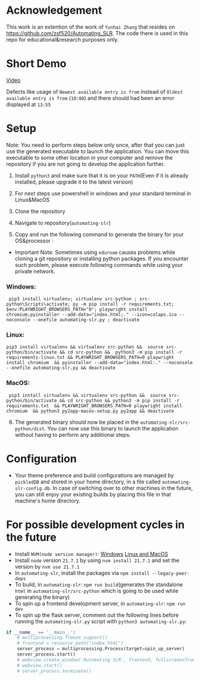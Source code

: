 # Acknowledgement 

This work is an extention of the work of `Yunhai Zhang` that resides on https://github.com/zsf520/Automating_SLR. The code there is used in this repo for educational&research purposes only. 

# Short Demo

[Video](https://drive.google.com/file/d/1vioJWOljcYnq2YBTflH1gs0jA5Kh6C_W/view)

Defects like usage of `Newest available entry is from` instead of `Oldest available entry is from` (`10:08`) and there should had been an error displayed at `13:55` 

# Setup 

Note: You need to perform steps below only once, after that you can just use the generated executable to launch the application. You can move this executable to some other location in your computer and remove the repository if you are not going to develop the application further.  

1. Install `python3` and make sure that it is on your `PATH`(Even if it is already installed, please upgrade it to the latest version) 

2. For next steps use powershell in windows and your standard terminal in Linux&MacOS

3. Clone the repository 

4. Navigate to repository(`automating-slr`)  

5. Copy and run the following command to generate the binary for your OS&processor :

* Important Note: Sometimes using `eduroam` causes problems while cloning a git repository or installing python packages. If you encounter such problem, please execute following commands while using your private network.


### Windows:

```
 pip3 install virtualenv; virtualenv src-python ; src-python\Scripts\activate; py -m pip install -r requirements.txt; $env:PLAYWRIGHT_BROWSERS_PATH="0"; playwright install chromium;pyinstaller --add-data="index.html;." --icon=colaps.ico --noconsole --onefile automating-slr.py ; deactivate
```

### Linux:

```
pip3 install virtualenv && virtualenv src-python &&  source src-python/bin/activate && cd src-python &&  python3 -m pip install -r requirements-linux.txt && PLAYWRIGHT_BROWSERS_PATH=0 playwright install chromium  && pyinstaller --add-data="index.html:." --noconsole --onefile automating-slr.py && deactivate
```

### MacOS:

```
 pip3 install virtualenv && virtualenv src-python &&  source src-python/bin/activate && cd src-python && python3 -m pip install -r requirements.txt  && PLAYWRIGHT_BROWSERS_PATH=0 playwright install chromium  && python3 py2app-macos-setup.py py2app && deactivate
```


6. The generated binary should now be placed in the `automating-slr/src-python/dist`. You can now use this binary to launch the application without having to perform any additional steps. 

# Configuration

* Your theme preference and build configurations are managed by `pickledDB` and stored in your home directory, in a file called `automating-slr-config.db`. In case of switching over to other machines in the future, you can still enjoy your existing builds by placing this file in that machine's home directory. 

# For possible development cycles in the future
* Install `NVM(node version manager)`:
[Windows](https://github.com/coreybutler/nvm-windows)
[Linux and MacOS](https://nodejs.org/en/download/package-manager)
* Install `node` version `21.7.1` by using `nvm install 21.7.1` and set the version by `nvm use 21.7.1`
* In `automating-slr`, install the packages via `npm install --legacy-peer-deps`
* To build, in `automating-slr`: `npm run build`(generates the standalone `html` in `automating-slr/src-python` which is going to be used while generating the binary)
* To spin up a frontend development server, in `automating-slr`: `npm run dev` 
* To spin up the flask server, comment out the following lines before running the `automating-slr.py` script with `python3 automating-slr.py`:
```python
if __name__ == '__main__':
    # multiprocessing.freeze_support()
    # frontend = resource_path("index.html")
    server_process = multiprocessing.Process(target=spin_up_server) 
    server_process.start()
    # webview.create_window('Automating SLR', frontend, fullscreen=True)
    # webview.start()
    # server_process.terminate()
```
